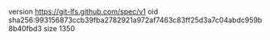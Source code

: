 version https://git-lfs.github.com/spec/v1
oid sha256:993156873ccb39fba2782921a972af7463c83ff25d3a7c04abdc959b8b40fbd3
size 1350

